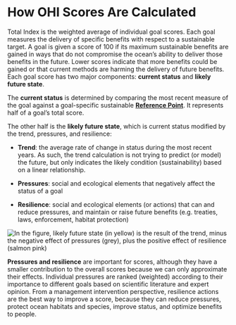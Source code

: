 # How OHI Scores Are Calculated

Total Index is the weighted average of individual goal scores. Each goal measures the delivery of specific benefits with respect to a sustainable target. A goal is given a score of 100 if its maximum sustainable benefits are gained in ways that do not compromise the ocean’s ability to deliver those benefits in the future.  Lower scores indicate that more benefits could be gained or that current methods are harming the delivery of future benefits. Each goal score has two major components: **current status** and **likely future state**.

The **current status** is determined by comparing the most recent measure of the goal against a goal-specific sustainable [**Reference Point**](/learn/#reference-points). It represents half of a goal’s total score.  

The other half is the **likely future state**, which is current status modified by the trend, pressures, and resilience:

* **Trend**: the average rate of change in status during the most recent years. As such, the trend calculation is not trying to predict (or model) the future, but only indicates the likely condition (sustainability) based on a linear relationship.

* **Pressures**: social and ecological elements that negatively affect the status of a goal

* **Resilience**: social and ecological elements (or actions) that can and reduce pressures, and maintain or raise future benefits (e.g. treaties, laws, enforcement, habitat protection)

![In the figure, likely future state (in yellow) is the result of the trend, minus the negative effect of pressures (grey), plus the positive effect of resilience (salmon pink)](https://docs.google.com/drawings/d/1GkLZnW8hQJf1KLX89LzViEBU4PkJ8kRqOERt_Fxtwu4/pub?w=864&h=384)

<!---![](./Figures/Trend_Pressure_Resilience.png) Will edit this figure.---> 

**Pressures and resilience** are important for scores, although they have a smaller contribution to the overall scores because we can only approximate their effects. Individual pressures are ranked (weighted) according to their importance to different goals based on scientific literature and expert opinion. From a management intervention perspective, resilience actions are the best way to improve a score, because they can reduce pressures, protect ocean habitats and species, improve status, and optimize benefits to people.

<!-- Status, trend, likely future status, pressures, and resilience are called ‘dimensions’ within the Ocean Health Index framework. -->

<!--  **In the figure below**, likely future state (in yellow) is the result of the current status modified by trend, minus the negative effect of pressures (grey), plus the positive effect of resilience (salmon pink).

![In the figure, likely future state (in yellow) is the result of the trend, minus the negative effect of pressures (grey), plus the positive effect of resilience (salmon pink)](https://docs.google.com/drawings/d/1GkLZnW8hQJf1KLX89LzViEBU4PkJ8kRqOERt_Fxtwu4/pub?w=864&h=384) -->
